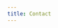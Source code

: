 ```yaml
---
title: Contact
---
```


<div data-tf-widget="QMoCDi5Q" data-tf-iframe-props="title=Contact Form Synodic" data-tf-medium="snippet" style="width:100%;height:500px;"></div><script src="//embed.typeform.com/next/embed.js"></script>